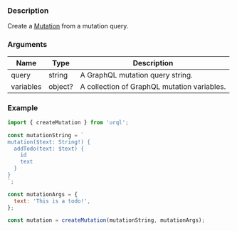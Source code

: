 ### Description

Create a [Mutation](../types/mutation-query-subscription.md) from a mutation query.

### Arguments

| Name      | Type    | Description                                 |
| --------- | ------- | ------------------------------------------- |
| query     | string  | A GraphQL mutation query string.            |
| variables | object? | A collection of GraphQL mutation variables. |

### Example

```jsx
import { createMutation } from 'urql';

const mutationString = `
mutation($text: String!) {
  addTodo(text: $text) {
    id
    text
  }
}
`;

const mutationArgs = {
  text: 'This is a todo!',
};

const mutation = createMutation(mutationString, mutationArgs);
```
